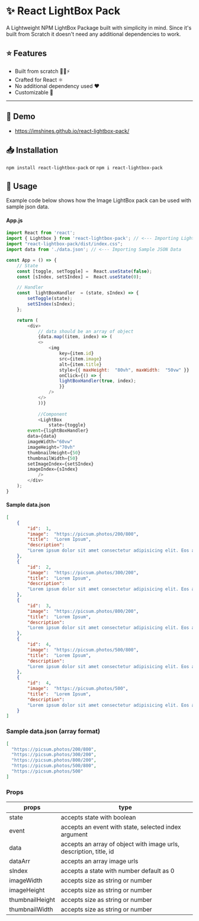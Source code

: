 # ✨ React LightBox Pack
A Lightweight NPM LightBox Package built with simplicity in mind. Since it's built from Scratch it doesn't need any additional dependencies to work.

## ⭐ Features
- Built from scratch 👨‍💻⚡
- Crafted for React ⚛
- No additional dependency used ❤
- Customizable 🎨
<hr />

## 🚀 Demo

- https://imshines.github.io/react-lightbox-pack/

## 📥 Installation

`npm install react-lightbox-pack`
or
`npm i react-lightbox-pack`

## 🍔 Usage

Example code below shows how the Image LightBox pack can be used with sample json data.

#### App.js

```javascript
import React from 'react';
import { Lightbox } from 'react-lightbox-pack'; // <--- Importing LightBox Pack
import "react-lightbox-pack/dist/index.css";
import data from './data.json'; // <--- Importing Sample JSON Data

const App = () => {
	// State
	const [toggle, setToggle] =  React.useState(false);
	const [sIndex, setSIndex] =  React.useState(0);

	// Handler
	const  lightBoxHandler  = (state, sIndex) => {
		setToggle(state);
		setSIndex(sIndex);
	};

	return (
		<div>
			// data should be an array of object
			{data.map((item, index) => (
			<>
				<img
					key={item.id}
					src={item.image}
					alt={item.title}
					style={{ maxHeight:  "80vh", maxWidth:  "50vw" }}
					onClick={() => {
					lightBoxHandler(true, index);
					}}
				/>
			</>
			))}
			
			//Component
			<LightBox
				state={toggle}
        event={lightBoxHandler}
        data={data}
        imageWidth="60vw"
        imageHeight="70vh"
        thumbnailHeight={50}
        thumbnailWidth={50}
        setImageIndex={setSIndex}
        imageIndex={sIndex}
			/>
		</div>
	);
}
```

#### Sample data.json

```json
[
	{
		"id":  1,
		"image":  "https://picsum.photos/200/800",
		"title":  "Lorem Ipsum",
		"description":
		"Lorem ipsum dolor sit amet consectetur adipisicing elit. Eos assumenda, velit explicabo non at consequuntur accusamus hic optio alias error nisi sunt sint veniam aperiam similique dolor fugit itaque minima!"
	},
	{
		"id":  2,
		"image":  "https://picsum.photos/300/200",
		"title":  "Lorem Ipsum",
		"description":
		"Lorem ipsum dolor sit amet consectetur adipisicing elit. Eos assumenda, velit explicabo non at consequuntur accusamus hic optio alias error nisi sunt sint veniam aperiam similique dolor fugit itaque minima!"
	},
	{
		"id":  3,
		"image":  "https://picsum.photos/800/200",
		"title":  "Lorem Ipsum",
		"description":
		"Lorem ipsum dolor sit amet consectetur adipisicing elit. Eos assumenda, velit explicabo non at consequuntur accusamus hic optio alias error nisi sunt sint veniam aperiam similique dolor fugit itaque minima!"
	},
	{
		"id":  4,
		"image":  "https://picsum.photos/500/800",
		"title":  "Lorem Ipsum",
		"description":
		"Lorem ipsum dolor sit amet consectetur adipisicing elit. Eos assumenda, velit explicabo non at consequuntur accusamus hic optio alias error nisi sunt sint veniam aperiam similique dolor fugit itaque minima!"
	},
	{
		"id":  4,
		"image":  "https://picsum.photos/500",
		"title":  "Lorem Ipsum",
		"description":
		"Lorem ipsum dolor sit amet consectetur adipisicing elit. Eos assumenda, velit explicabo non at consequuntur accusamus hic optio alias error nisi sunt sint veniam aperiam similique dolor fugit itaque minima!"
	}
]
```

### Sample data.json (array format)
```json
[
  "https://picsum.photos/200/800",
  "https://picsum.photos/300/200",
  "https://picsum.photos/800/200",
  "https://picsum.photos/500/800",
  "https://picsum.photos/500"
]
```

### Props

|props|type|
|--|--|
|state| accepts state with boolean|
|event| accepts an event with state, selected index argument|
|data| accepts an array of object with image urls, description, title, id|
|dataArr| accepts an array image urls|
|sIndex|accepts a state with number default as 0|
|imageWidth|accepts size as string or number|
|imageHeight|accepts size as string or number|
|thumbnailHeight|accepts size as string or number|
|thumbnailWidth|accepts size as string or number|

